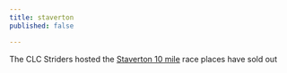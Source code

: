 ```yaml
---
title: staverton
published: false

---
```


The CLC Striders hosted the [Staverton 10 mile](/pages/staverton-10) race places have sold out
